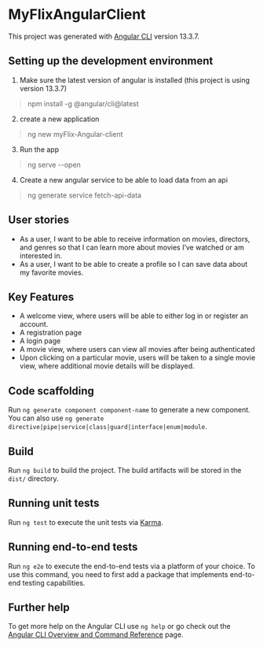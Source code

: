 # MyFlixAngularClient

This project was generated with [Angular CLI](https://github.com/angular/angular-cli) version 13.3.7.

## Setting up the development environment
1) Make sure the latest version of angular is installed (this project is using version 13.3.7)
>npm install -g @angular/cli@latest
2) create a new application 
>ng new myFlix-Angular-client
3) Run the app 
>ng serve --open
4) Create a new angular service to be able to load data from an api 
>ng generate service fetch-api-data 

## User stories
- As a user, I want to be able to receive information on movies, directors, and genres so that I can learn more about movies I’ve watched or am interested in.
- As a user, I want to be able to create a profile so I can save data about my favorite movies.

## Key Features
- A welcome view, where users will be able to either log in or register an account.
- A registration page
- A login page
- A movie view, where users can view all movies after being authenticated
- Upon clicking on a particular movie, users will be taken to a single movie view, where additional movie details will be displayed. 

## Code scaffolding

Run `ng generate component component-name` to generate a new component. You can also use `ng generate directive|pipe|service|class|guard|interface|enum|module`.

## Build

Run `ng build` to build the project. The build artifacts will be stored in the `dist/` directory.

## Running unit tests

Run `ng test` to execute the unit tests via [Karma](https://karma-runner.github.io).

## Running end-to-end tests

Run `ng e2e` to execute the end-to-end tests via a platform of your choice. To use this command, you need to first add a package that implements end-to-end testing capabilities.

## Further help

To get more help on the Angular CLI use `ng help` or go check out the [Angular CLI Overview and Command Reference](https://angular.io/cli) page.
